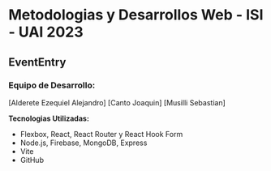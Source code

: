 # Metodologias y Desarrollos Web - ISI - UAI 2023
## EventEntry

### Equipo de Desarrollo:
[Alderete Ezequiel Alejandro]
[Canto Joaquin]
[Musilli Sebastian]

**Tecnologias Utilizadas:**
- Flexbox, React, React Router y React Hook Form
- Node.js, Firebase, MongoDB, Express
- Vite
- GitHub